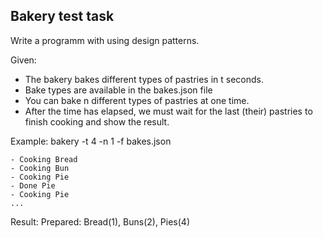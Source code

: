 ## Bakery test task

Write a programm with using design patterns.

Given: 
- The bakery bakes different types of pastries in t seconds.
- Bake types are available in the bakes.json file
- You can bake n different types of pastries at one time.
- After the time has elapsed, we must wait for the last (their) pastries to finish cooking and show the result.

Example: bakery -t 4 -n 1 -f bakes.json
```
- Cooking Bread
- Cooking Bun
- Cooking Pie
- Done Pie
- Cooking Pie
...
```

Result: Prepared: Bread(1), Buns(2), Pies(4)